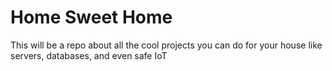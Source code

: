 # Home Sweet Home

This will be a repo about all the cool projects you can do for your house like servers, databases, and even safe IoT


<!-- 
Home inventory database
Flavor pairing database and design

Home media server
Retro pi setup
-->
